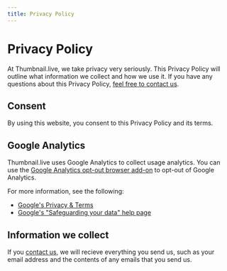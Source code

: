 ```yaml
---
title: Privacy Policy
---
```


# Privacy Policy

At Thumbnail.live, we take privacy very seriously. This Privacy Policy will outline what information we collect and how we use it. If you have any questions about this Privacy Policy, [feel free to contact us](/support/contact/).

## Consent

By using this website, you consent to this Privacy Policy and its terms.

## Google Analytics

Thumbnail.live uses Google Analytics to collect usage analytics. You can use the [Google Analytics opt-out browser add-on](https://tools.google.com/dlpage/gaoptout) to opt-out of Google Analytics.

For more information, see the following:

- [Google's Privacy & Terms](https://policies.google.com/technologies/partner-sites)
- [Google's "Safeguarding your data" help page](https://support.google.com/analytics/answer/6004245)

## Information we collect

If you [contact us](/contact/), we will recieve everything you send us, such as your email address and the contents of any emails that you send us.

<!-- ## Data you upload to our site

Nothing you upload to our site is stored on our server in any way.

## localStorage

This website makes use of a technology called localStorage to save what you input to your browser. This data exists solely in your browser and we do not store it on our server.

You can clear this data at any time with your browser. This is usually done by clearing your cookies.

## Usage data

We may collect anonymous usage data about visitors on our site. This data is anonymous and cannot be traced back to you personally. We use this data to analyze our site performance, such as to see how many users are on our site and where our users are located in the world. -->